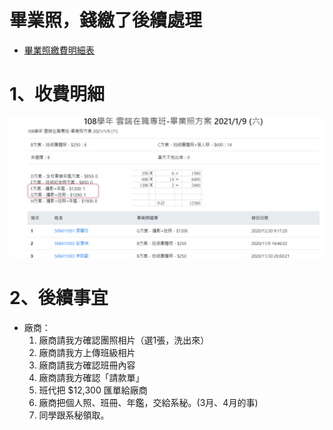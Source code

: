 # 畢業照，錢繳了後續處理

- [畢業照繳費明細表](http://123.57.20.183/serp/yu/stuEvent/s/photo_list.asp?eventid=16)
# 1、收費明細

![](12.jpg)


# 2、後續事宜

- 廠商：
  1. 廠商請我方確認團照相片（選1張，洗出來）
  2. 廠商請我方上傳班級相片
  3. 廠商請我方確認班冊內容
  4. 廠商請我方確認「請款單」
  5. 班代把 $12,300 匯單給廠商
  6. 廠商把個人照、班冊、年鑑，交給系秘。(3月、4月的事)
  7. 同學跟系秘領取。

